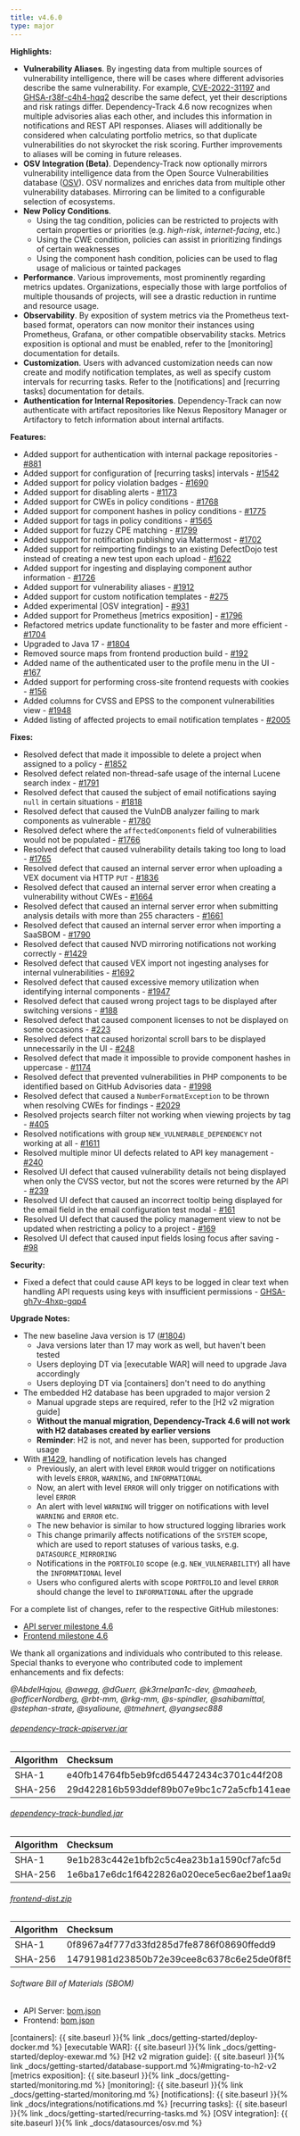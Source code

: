 ```yaml
---
title: v4.6.0
type: major
---
```


**Highlights:**

* **Vulnerability Aliases**. By ingesting data from multiple sources of vulnerability intelligence, 
there will be cases where different advisories describe the same vulnerability. 
For example, [CVE-2022-31197](https://nvd.nist.gov/vuln/detail/CVE-2022-31197) and 
[GHSA-r38f-c4h4-hqq2](https://github.com/pgjdbc/pgjdbc/security/advisories/GHSA-r38f-c4h4-hqq2) describe the same defect, 
yet their descriptions and risk ratings differ. Dependency-Track 4.6 now recognizes when multiple advisories alias each other, 
and includes this information in notifications and REST API responses. Aliases will additionally be considered when 
calculating portfolio metrics, so that duplicate vulnerabilities do not skyrocket the risk scoring. 
Further improvements to aliases will be coming in future releases.
* **OSV Integration (Beta)**. Dependency-Track now optionally mirrors vulnerability intelligence data from the Open Source 
Vulnerabilities database ([OSV](https://osv.dev/)). OSV normalizes and enriches data from multiple other
vulnerability databases. Mirroring can be limited to a configurable selection of ecosystems.
* **New Policy Conditions**.
  * Using the tag condition, policies can be restricted to projects with certain properties or priorities (e.g. *high-risk*, *internet-facing*, etc.)
  * Using the CWE condition, policies can assist in prioritizing findings of certain weaknesses
  * Using the component hash condition, policies can be used to flag usage of malicious or tainted packages
* **Performance**. Various improvements, most prominently regarding metrics updates.
Organizations, especially those with large portfolios of multiple thousands of projects, will see a drastic reduction 
in runtime and resource usage.
* **Observability**. By exposition of system metrics via the Prometheus text-based format, operators can now monitor 
their instances using Prometheus, Grafana, or other compatible observability stacks. Metrics exposition is optional 
and must be enabled, refer to the [monitoring] documentation for details.
* **Customization**. Users with advanced customization needs can now create and modify notification templates, 
as well as specify custom intervals for recurring tasks. Refer to the [notifications] and [recurring tasks]
documentation for details.
* **Authentication for Internal Repositories**. Dependency-Track can now authenticate with artifact repositories
like Nexus Repository Manager or Artifactory to fetch information about internal artifacts.

**Features:**

* Added support for authentication with internal package repositories - [#881]
* Added support for configuration of [recurring tasks] intervals - [#1542]
* Added support for policy violation badges - [#1690]
* Added support for disabling alerts - [#1173]
* Added support for CWEs in policy conditions - [#1768]
* Added support for component hashes in policy conditions - [#1775]
* Added support for tags in policy conditions - [#1565]
* Added support for fuzzy CPE matching - [#1799]
* Added support for notification publishing via Mattermost - [#1702]
* Added support for reimporting findings to an existing DefectDojo test instead of creating a new test upon each upload - [#1622]
* Added support for ingesting and displaying component author information - [#1726]
* Added support for vulnerability aliases - [#1912]
* Added support for custom notification templates - [#275]
* Added experimental [OSV integration] - [#931]
* Added support for Prometheus [metrics exposition] - [#1796]
* Refactored metrics update functionality to be faster and more efficient - [#1704]
* Upgraded to Java 17 - [#1804]
* Removed source maps from frontend production build - [#192]
* Added name of the authenticated user to the profile menu in the UI - [#167]
* Added support for performing cross-site frontend requests with cookies - [#156]
* Added columns for CVSS and EPSS to the component vulnerabilities view - [#1948]
* Added listing of affected projects to email notification templates - [#2005]

**Fixes:**

* Resolved defect that made it impossible to delete a project when assigned to a policy - [#1852]
* Resolved defect related non-thread-safe usage of the internal Lucene search index - [#1791]
* Resolved defect that caused the subject of email notifications saying `null` in certain situations - [#1818]
* Resolved defect that caused the VulnDB analyzer failing to mark components as vulnerable - [#1780]
* Resolved defect where the `affectedComponents` field of vulnerabilities would not be populated - [#1766]
* Resolved defect that caused vulnerability details taking too long to load - [#1765]
* Resolved defect that caused an internal server error when uploading a VEX document via HTTP `PUT` - [#1836]
* Resolved defect that caused an internal server error when creating a vulnerability without CWEs - [#1664]
* Resolved defect that caused an internal server error when submitting analysis details with more than 255 characters - [#1661]
* Resolved defect that caused an internal server error when importing a SaaSBOM - [#1790]
* Resolved defect that caused NVD mirroring notifications not working correctly - [#1429]
* Resolved defect that caused VEX import not ingesting analyses for internal vulnerabilities - [#1692]
* Resolved defect that caused excessive memory utilization when identifying internal components - [#1947]
* Resolved defect that caused wrong project tags to be displayed after switching versions - [#188]
* Resolved defect that caused component licenses to not be displayed on some occasions - [#223]
* Resolved defect that caused horizontal scroll bars to be displayed unnecessarily in the UI - [#248]
* Resolved defect that made it impossible to provide component hashes in uppercase - [#1174]
* Resolved defect that prevented vulnerabilities in PHP components to be identified based on GitHub Advisories data - [#1998]
* Resolved defect that caused a `NumberFormatException` to be thrown when resolving CWEs for findings - [#2029]
* Resolved projects search filter not working when viewing projects by tag - [#405]
* Resolved notifications with group `NEW_VULNERABLE_DEPENDENCY` not working at all - [#1611]
* Resolved multiple minor UI defects related to API key management - [#240]
* Resolved UI defect that caused vulnerability details not being displayed when only the CVSS vector, but not the scores were returned by the API - [#239]
* Resolved UI defect that caused an incorrect tooltip being displayed for the email field in the email configuration test modal - [#161]
* Resolved UI defect that caused the policy management view to not be updated when restricting a policy to a project - [#169]
* Resolved UI defect that caused input fields losing focus after saving - [#98]

**Security:**

* Fixed a defect that could cause API keys to be logged in clear text when handling API requests using keys with insufficient permissions - [GHSA-gh7v-4hxp-gqp4]

**Upgrade Notes:**

* The new baseline Java version is 17 ([#1804])
  * Java versions later than 17 may work as well, but haven't been tested
  * Users deploying DT via [executable WAR] will need to upgrade Java accordingly
  * Users deploying DT via [containers] don't need to do anything
* The embedded H2 database has been upgraded to major version 2
  * Manual upgrade steps are required, refer to the [H2 v2 migration guide]
  * **Without the manual migration, Dependency-Track 4.6 will not work with H2 databases created by earlier versions**
  * **Reminder**: H2 is not, and never has been, supported for production usage
* With [#1429], handling of notification levels has changed 
  * Previously, an alert with level `ERROR` would trigger on notifications with levels `ERROR`, `WARNING`, and `INFORMATIONAL`
  * Now, an alert with level `ERROR` will only trigger on notifications with level `ERROR`
  * An alert with level `WARNING` will trigger on notifications with level `WARNING` and `ERROR` etc.
  * The new behavior is similar to how structured logging libraries work
  * This change primarily affects notifications of the `SYSTEM` scope, which are used to report statuses of various tasks, e.g. `DATASOURCE_MIRRORING`
  * Notifications in the `PORTFOLIO` scope (e.g. `NEW_VULNERABILITY`) all have the `INFORMATIONAL` level
  * Users who configured alerts with scope `PORTFOLIO` and level `ERROR` should change the level to `INFORMATIONAL` after the upgrade

For a complete list of changes, refer to the respective GitHub milestones:

* [API server milestone 4.6](https://github.com/DependencyTrack/dependency-track/milestone/21?closed=1)
* [Frontend milestone 4.6](https://github.com/DependencyTrack/frontend/milestone/8?closed=1)

We thank all organizations and individuals who contributed to this release.  
Special thanks to everyone who contributed code to implement enhancements and fix defects:

*@AbdelHajou, @awegg, @dGuerr, @k3rnelpan1c-dev, @maaheeb, @officerNordberg, @rbt-mm, @rkg-mm, @s-spindler, @sahibamittal, @stephan-strate, @syalioune, @tmehnert, @yangsec888*

###### [dependency-track-apiserver.jar](https://github.com/DependencyTrack/dependency-track/releases/download/4.6.0/dependency-track-apiserver.jar)

| Algorithm | Checksum                                                         |
|:----------|:-----------------------------------------------------------------|
| SHA-1     | e40fb14764fb5eb9fcd654472434c3701c44f208                         |
| SHA-256   | 29d422816b593ddef89b07e9bc1c72a5cfb141eaea4a1d59615309089bab03ea |

###### [dependency-track-bundled.jar](https://github.com/DependencyTrack/dependency-track/releases/download/4.6.0/dependency-track-bundled.jar)

| Algorithm | Checksum                                                         |
|:----------|:-----------------------------------------------------------------|
| SHA-1     | 9e1b283c442e1bfb2c5c4ea23b1a1590cf7afc5d                         |
| SHA-256   | 1e6ba17e6dc1f6422826a020ece5ec6ae2bef1aa9ae563f57653ed6bc0944f14 |

###### [frontend-dist.zip](https://github.com/DependencyTrack/frontend/releases/download/4.6.0/frontend-dist.zip)

| Algorithm | Checksum                                                         |
|:----------|:-----------------------------------------------------------------|
| SHA-1     | 0f8967a4f777d33fd285d7fe8786f08690ffedd9                         |
| SHA-256   | 14791981d23850b72e39cee8c6378c6e25de0f8f5ee46b5c244c28bd6262db9a |

###### Software Bill of Materials (SBOM)

* API Server: [bom.json](https://github.com/DependencyTrack/dependency-track/releases/download/4.6.0/bom.json)
* Frontend: [bom.json](https://github.com/DependencyTrack/frontend/releases/download/4.6.0/bom.json)

[#98]: https://github.com/DependencyTrack/frontend/issues/98
[#156]: https://github.com/DependencyTrack/frontend/issues/156
[#161]: https://github.com/DependencyTrack/frontend/issues/161
[#167]: https://github.com/DependencyTrack/frontend/issues/167
[#169]: https://github.com/DependencyTrack/frontend/issues/169
[#188]: https://github.com/DependencyTrack/frontend/issues/188
[#192]: https://github.com/DependencyTrack/frontend/issues/192
[#223]: https://github.com/DependencyTrack/frontend/issues/223
[#239]: https://github.com/DependencyTrack/frontend/pull/239
[#240]: https://github.com/DependencyTrack/frontend/pull/240
[#248]: https://github.com/DependencyTrack/frontend/issues/248
[#275]: https://github.com/DependencyTrack/dependency-track/issues/275
[#405]: https://github.com/DependencyTrack/dependency-track/issues/405
[#881]: https://github.com/DependencyTrack/dependency-track/issues/881
[#931]: https://github.com/DependencyTrack/dependency-track/issues/931
[#1173]: https://github.com/DependencyTrack/dependency-track/issues/1173
[#1174]: https://github.com/DependencyTrack/dependency-track/issues/1174
[#1429]: https://github.com/DependencyTrack/dependency-track/issues/1429
[#1542]: https://github.com/DependencyTrack/dependency-track/issues/1542
[#1565]: https://github.com/DependencyTrack/dependency-track/issues/1565
[#1611]: https://github.com/DependencyTrack/dependency-track/issues/1611
[#1622]: https://github.com/DependencyTrack/dependency-track/issues/1622
[#1661]: https://github.com/DependencyTrack/dependency-track/issues/1661
[#1664]: https://github.com/DependencyTrack/dependency-track/issues/1664
[#1690]: https://github.com/DependencyTrack/dependency-track/issues/1690
[#1692]: https://github.com/DependencyTrack/dependency-track/issues/1765
[#1702]: https://github.com/DependencyTrack/dependency-track/pull/1702
[#1704]: https://github.com/DependencyTrack/dependency-track/pull/1704
[#1726]: https://github.com/DependencyTrack/dependency-track/issues/1726
[#1765]: https://github.com/DependencyTrack/dependency-track/issues/1765
[#1766]: https://github.com/DependencyTrack/dependency-track/issues/1766
[#1768]: https://github.com/DependencyTrack/dependency-track/issues/1768
[#1775]: https://github.com/DependencyTrack/dependency-track/issues/1775
[#1780]: https://github.com/DependencyTrack/dependency-track/issues/1780
[#1790]: https://github.com/DependencyTrack/dependency-track/issues/1790
[#1791]: https://github.com/DependencyTrack/dependency-track/issues/1797
[#1796]: https://github.com/DependencyTrack/dependency-track/pull/1796
[#1799]: https://github.com/DependencyTrack/dependency-track/pull/1799
[#1804]: https://github.com/DependencyTrack/dependency-track/pull/1804
[#1818]: https://github.com/DependencyTrack/dependency-track/issues/1818
[#1836]: https://github.com/DependencyTrack/dependency-track/issues/1836
[#1852]: https://github.com/DependencyTrack/dependency-track/issues/1852
[#1912]: https://github.com/DependencyTrack/dependency-track/pull/1912
[#1947]: https://github.com/DependencyTrack/dependency-track/issues/1947
[#1948]: https://github.com/DependencyTrack/dependency-track/issues/1948
[#1998]: https://github.com/DependencyTrack/dependency-track/issues/1998
[#2005]: https://github.com/DependencyTrack/dependency-track/issues/2005
[#2029]: https://github.com/DependencyTrack/dependency-track/issues/2029
[GHSA-gh7v-4hxp-gqp4]: https://github.com/DependencyTrack/dependency-track/security/advisories/GHSA-gh7v-4hxp-gqp4

[containers]: {{ site.baseurl }}{% link _docs/getting-started/deploy-docker.md %}
[executable WAR]: {{ site.baseurl }}{% link _docs/getting-started/deploy-exewar.md %}
[H2 v2 migration guide]: {{ site.baseurl }}{% link _docs/getting-started/database-support.md %}#migrating-to-h2-v2
[metrics exposition]: {{ site.baseurl }}{% link _docs/getting-started/monitoring.md %}
[monitoring]: {{ site.baseurl }}{% link _docs/getting-started/monitoring.md %}
[notifications]: {{ site.baseurl }}{% link _docs/integrations/notifications.md %}
[recurring tasks]: {{ site.baseurl }}{% link _docs/getting-started/recurring-tasks.md %}
[OSV integration]: {{ site.baseurl }}{% link _docs/datasources/osv.md %}
